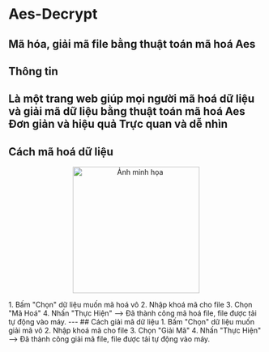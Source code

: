# Aes-Decrypt
Mã hóa, giải mã file bằng thuật toán mã hoá Aes
---
## Thông tin
Là một trang web giúp mọi người mã hoá dữ liệu và giải mã dữ liệu bằng thuật toán mã hoá Aes
Đơn giản và hiệu quả
Trực quan và dễ nhìn
---
## Cách mã hoá dữ liệu 
<p align="center">
   <img src="Picture\Ảnh chụp màn hình (4).png" alt="Ảnh minh họa" width="250" height="250">
</p>
1. Bấm "Chọn" dữ liệu muốn mã hoá vô
2. Nhập khoá mã cho file
3. Chọn "Mã Hoá"
4. Nhấn "Thực Hiện"
--> Đã thành công mã hoá file, file được tải tự động vào máy.
--- 
## Cách giải mã dữ liệu 
1. Bấm "Chọn" dữ liệu muốn giải mã vô
2. Nhập khoá mã cho file
3. Chọn "Giải Mã"
4. Nhấn "Thực Hiện"
--> Đã thành công giải mã file, file được tải tự động vào máy.
